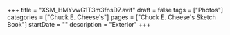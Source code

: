 +++
title = "XSM_HMYvwG1T3m3fnsD7.avif"
draft = false
tags = ["Photos"]
categories = ["Chuck E. Cheese's"]
pages = ["Chuck E. Cheese's Sketch Book"]
startDate = ""
description = "Exterior"
+++
